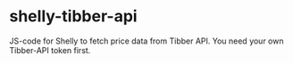 # shelly-tibber-api
JS-code for Shelly to fetch price data from Tibber API. You need your own Tibber-API token first.
